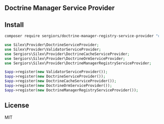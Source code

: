 Doctrine Manager Service Provider
---------------------------------

Install
-------
```bash
composer require sergiors/doctrine-manager-registry-service-provider "dev-master"
```

```php
use Silex\Provider\DoctrineServiceProvider;
use Silex\Provider\ValidatorServiceProvider;
use Sergiors\Silex\Provider\DoctrineCacheServiceProvider;
use Sergiors\Silex\Provider\DoctrineOrmServiceProvider;
use Sergiors\Silex\Provider\DoctrineManagerRegistryServiceProvider;

$app->register(new ValidatorServiceProvider());
$app->register(new DoctrineServiceProvider());
$app->register(new DoctrineCacheServiceProvider());
$app->register(new DoctrineOrmServiceProvider());
$app->register(new DoctrineManagerRegistryServiceProvider());
```

License
-------
MIT
